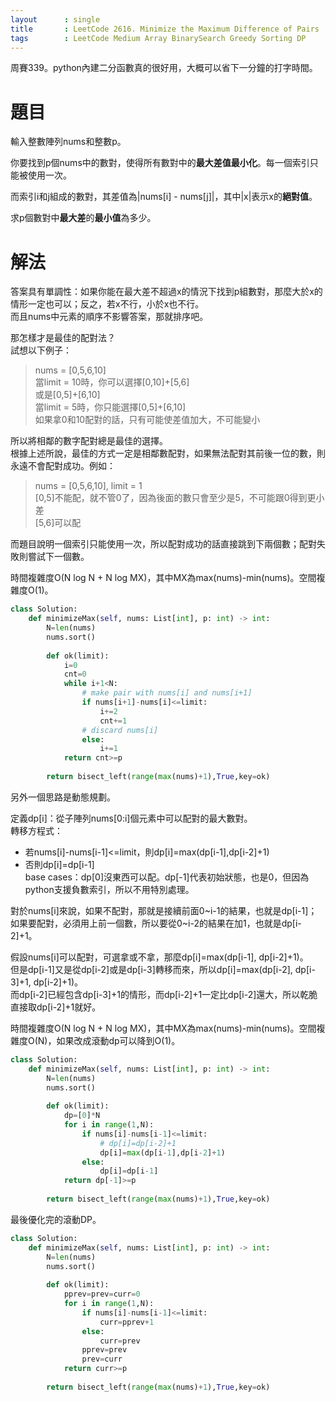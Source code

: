 ```yaml
--- 
layout      : single
title       : LeetCode 2616. Minimize the Maximum Difference of Pairs
tags        : LeetCode Medium Array BinarySearch Greedy Sorting DP
---
```

周賽339。python內建二分函數真的很好用，大概可以省下一分鐘的打字時間。  

# 題目
輸入整數陣列nums和整數p。  

你要找到p個nums中的數對，使得所有數對中的**最大差值最小化**。每一個索引只能被使用一次。  

而索引i和j組成的數對，其差值為|nums[i] - nums[j]|，其中|x|表示x的**絕對值**。  

求p個數對中**最大差**的**最小值**為多少。  

# 解法
答案具有單調性：如果你能在最大差不超過x的情況下找到p組數對，那麼大於x的情形一定也可以；反之，若x不行，小於x也不行。  
而且nums中元素的順序不影響答案，那就排序吧。  

那怎樣才是最佳的配對法？  
試想以下例子：  
> nums = [0,5,6,10]  
> 當limit = 10時，你可以選擇[0,10]+[5,6]  
> 或是[0,5]+[6,10]  
> 當limit = 5時，你只能選擇[0,5]+[6,10]  
> 如果拿0和10配對的話，只有可能使差值加大，不可能變小  

所以將相鄰的數字配對總是最佳的選擇。  
根據上述所說，最佳的方式一定是相鄰數配對，如果無法配對其前後一位的數，則永遠不會配對成功。例如：  
> nums = [0,5,6,10], limit = 1  
> [0,5]不能配，就不管0了，因為後面的數只會至少是5，不可能跟0得到更小差  
> [5,6]可以配  

而題目說明一個索引只能使用一次，所以配對成功的話直接跳到下兩個數；配對失敗則嘗試下一個數。  

時間複雜度O(N log N + N log MX)，其中MX為max(nums)-min(nums)。空間複雜度O(1)。  

```python
class Solution:
    def minimizeMax(self, nums: List[int], p: int) -> int:
        N=len(nums)
        nums.sort()
        
        def ok(limit):
            i=0
            cnt=0
            while i+1<N:
                # make pair with nums[i] and nums[i+1]
                if nums[i+1]-nums[i]<=limit:
                    i+=2
                    cnt+=1
                # discard nums[i]
                else:
                    i+=1
            return cnt>=p
        
        return bisect_left(range(max(nums)+1),True,key=ok)
```

另外一個思路是動態規劃。  

定義dp[i]：從子陣列nums[0:i]個元素中可以配對的最大數對。  
轉移方程式：
- 若nums[i]-nums[i-1]<=limit，則dp[i]=max(dp[i-1],dp[i-2]+1)  
- 否則dp[i]=dp[i-1]  
base cases：dp[0]沒東西可以配。dp[-1]代表初始狀態，也是0，但因為python支援負數索引，所以不用特別處理。  

對於nums[i]來說，如果不配對，那就是接續前面0\~i-1的結果，也就是dp[i-1]；如果要配對，必須用上前一個數，所以要從0\~i-2的結果在加1，也就是dp[i-2]+1。  

假設nums[i]可以配對，可選拿或不拿，那麼dp[i]=max(dp[i-1], dp[i-2]+1)。  
但是dp[i-1]又是從dp[i-2]或是dp[i-3]轉移而來，所以dp[i]=max(dp[i-2], dp[i-3]+1, dp[i-2]+1)。  
而dp[i-2]已經包含dp[i-3]+1的情形，而dp[i-2]+1一定比dp[i-2]還大，所以乾脆直接取dp[i-2]+1就好。  

時間複雜度O(N log N + N log MX)，其中MX為max(nums)-min(nums)。空間複雜度O(N)，如果改成滾動dp可以降到O(1)。  

```python
class Solution:
    def minimizeMax(self, nums: List[int], p: int) -> int:
        N=len(nums)
        nums.sort()
        
        def ok(limit):
            dp=[0]*N
            for i in range(1,N):
                if nums[i]-nums[i-1]<=limit:
                    # dp[i]=dp[i-2]+1
                    dp[i]=max(dp[i-1],dp[i-2]+1)
                else:
                    dp[i]=dp[i-1]
            return dp[-1]>=p
        
        return bisect_left(range(max(nums)+1),True,key=ok)
```

最後優化完的滾動DP。  

```python
class Solution:
    def minimizeMax(self, nums: List[int], p: int) -> int:
        N=len(nums)
        nums.sort()
        
        def ok(limit):
            pprev=prev=curr=0
            for i in range(1,N):
                if nums[i]-nums[i-1]<=limit:
                    curr=pprev+1
                else:
                    curr=prev
                pprev=prev
                prev=curr
            return curr>=p
                
        return bisect_left(range(max(nums)+1),True,key=ok)
```
